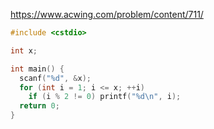 https://www.acwing.com/problem/content/711/

```c++
#include <cstdio>

int x;

int main() {
  scanf("%d", &x);
  for (int i = 1; i <= x; ++i)
    if (i % 2 != 0) printf("%d\n", i);
  return 0;
}
```
